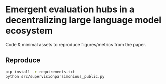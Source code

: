 # Emergent evaluation hubs in a decentralizing large language model ecosystem

Code & minimal assets to reproduce figures/metrics from the paper.

## Reproduce
```bash
pip install -r requirements.txt
python src/supervisionparsimonious_public.py